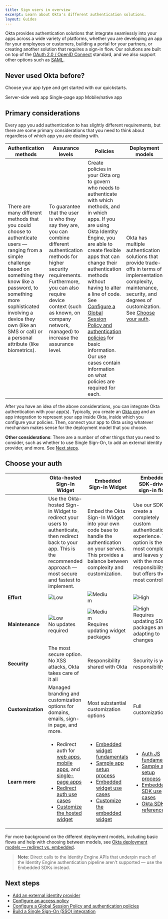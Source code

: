 ```yaml
---
title: Sign users in overview
excerpt: Learn about Okta's different authentication solutions.
layout: Guides
---
```


Okta provides authentication solutions that integrate seamlessly into your apps across a wide variety of platforms, whether you are developing an app for your employees or customers, building a portal for your partners, or creating another solution that requires a sign-in flow. Our solutions are built on top of the [OAuth 2.0 / OpenID Connect](/docs/concepts/oauth-openid/) standard, and we also support other options such as [SAML](/docs/concepts/saml/).

## Never used Okta before?

Choose your app type and get started with our quickstarts.

<Cards>
  <Card href="/docs/guides/quickstart/main/#server-side-web-app" headerImage="/img/app-types/icon-server.png">Server-side web app</Card>
  <Card href="/docs/guides/quickstart/main/#single-page-app" headerImage="/img/app-types/icon-spa.png">Single-page app</Card>
  <Card href="/docs/guides/quickstart/main/#mobile-native-app" headerImage="/img/app-types/icon-mobile-app.png">Mobile/native app</Card>
</Cards>

## Primary considerations

Every app you add authentication to has slightly different requirements, but there are some primary considerations that you need to think about regardless of which app you are dealing with.

| Authentication methods | Assurance levels | Policies | Deployment models |
| ---------------------- | ---------------- | -------- | ----------------- |
| There are many different methods that you could choose to authenticate users &mdash; ranging from a simple challenge based on something they know like a password, to something more sophisticated involving a device they own (like an SMS or call) or a personal attribute (like biometrics). | To guarantee that the user is who they say they are, you can combine different authentication methods for higher security requirements. Furthermore, you can also require device context (such as known, on company network, managed) to increase the assurance level. | Create policies in your Okta org to govern who needs to authenticate with which methods, and in which apps. If you are using Okta Identity Engine, you are able to create flexible apps that can change their authentication methods without having to alter a line of code. See [Configure a Global Session Policy and authentication policies](/docs/guides/configure-signon-policy/main/) for basic information. Our use cases contain information on what policies are required for each. | Okta has multiple authentication solutions that provide trade-offs in terms of implementation complexity, maintenance, security, and degrees of customization. See [Choose your auth](#choose-your-auth). |

After you have an idea of the above considerations, you can integrate Okta authentication with your app(s). Typically, you create an [Okta org](/docs/concepts/okta-organizations/) and an app integration to represent your app inside Okta, inside which you configure your policies. Then, connect your app to Okta using whatever mechanism makes sense for the deployment model that you choose.

**Other considerations**: There are a number of other things that you need to consider, such as whether to use Single Sign-On, to add an external identity provider, and more. See [Next steps](#next-steps).

## Choose your auth

| &nbsp; | Okta-hosted Sign-In Widget | Embedded Sign-In Widget | Embedded SDK-driven sign-in flow|
| ------ | -------------------------- | ----------------------- | ------------------------- |
| &nbsp; | Use the Okta-hosted Sign-in Widget to redirect your users to authenticate, then redirect back to your app. This is the recommended approach &mdash; most secure and fastest to implement. | Embed the Okta Sign-In Widget into your own code base to handle the authentication on your servers. This provides a balance between complexity and customization. | Use our SDKs to create a completely custom authentication experience. This option is the most complex and leaves you with the most responsibility, but offers the most control. |
| **Effort** | <span style="width: 50%;display:block">![Low](/img/ratings/low.png)</span> | <span style="width: 50%;display:block">![Medium](/img/ratings/medium.png)</span> | <span style="width: 50%;display:block">![High](/img/ratings/high.png)</span> |
| **Maintenance** | <span style="width: 50%;display:block">![Low](/img/ratings/low.png)</span> No updates required | <span style="width: 50%;display:block">![Medium](/img/ratings/medium.png)</span> Requires updating widget packages | <span style="width: 50%;display:block">![High](/img/ratings/high.png)</span> Requires updating SDK packages and adapting to changes |
| **Security** | The most secure option. No XSS attacks, Okta takes care of it all | Responsibility shared with Okta | Security is your responsibility |
| **Customization** | Managed branding and customization options for domains, emails, sign-in page, and more. | Most substantial customization options | Full customization |
| **Learn more** | <ul><li>Redirect auth for [web apps](/docs/guides/sign-into-web-app-redirect/), [mobile apps](/docs/guides/sign-into-mobile-app-redirect/), and [single-page apps](/docs/guides/sign-into-spa-redirect/)</li><li>[Redirect auth use cases](/docs/guides/sampleapp-oie-redirectauth/android/main/)</li><li>[Customize the hosted widget](/docs/guides/custom-widget/main/#style-the-okta-hosted-sign-in-widget)</li></ul> | <ul><li>[Embedded widget fundamentals](/docs/guides/embedded-siw/)</li><li>[Sample app setup process](/docs/guides/oie-embedded-common-org-setup/android/main/)</li><li>[Embedded widget use cases](/docs/guides/oie-embedded-widget-use-case-load/)</li><li>[Customize the embedded widget](/docs/guides/custom-widget/main/#style-the-self-hosted-sign-in-widget)</li></ul> | <ul><li>[Auth JS fundamentals](/docs/guides/auth-js/)</li><li>[Sample app setup process](/docs/guides/oie-embedded-common-org-setup/android/main/)</li><li>[Embedded SDK use cases](/docs/guides/oie-embedded-sdk-use-case-basic-sign-in/)</li><li>[Okta SDKs reference](/code/)</li></ul>|

For more background on the different deployment models, including basic flows and help with choosing between models, see [Okta deployment models &mdash; redirect vs. embedded](/docs/concepts/redirect-vs-embedded/).

> **Note**: Direct calls to the Identity Engine APIs that underpin much of the Identity Engine authentication pipeline aren't supported &mdash; use the Embedded SDKs instead.

<EmbeddedBrowserWarning />

## Next steps

* [Add an external identity provider](/docs/guides/identity-providers/)
* [Configure an access policy](/docs/guides/configure-access-policy/main/)
* [Configure a Global Session Policy and authentication policies](/docs/guides/configure-signon-policy/main/)
* [Build a Single Sign-On (SSO) integration](/docs/guides/build-sso-integration/openidconnect/main/)

